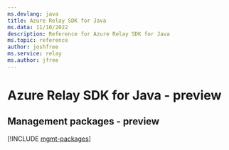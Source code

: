```yaml
---
ms.devlang: java
title: Azure Relay SDK for Java
ms.data: 11/10/2022
description: Reference for Azure Relay SDK for Java
ms.topic: reference
author: joshfree
ms.service: relay
ms.author: jfree
---
```

# Azure Relay SDK for Java - preview

## Management packages - preview
[!INCLUDE [mgmt-packages](relay-mgmt-index.md)]